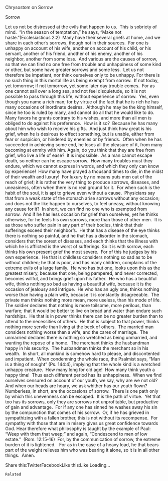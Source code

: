 Chrysostom on Sorrow

		
Sorrow 

Let us not be distressed at the evils that happen to us.  This is sobriety of mind.  “In the season of temptation,” he says, “Make not haste.”(Ecclesiasticus 2:2)  Many have their several griefs at home, and we share in each other’s sorrows, though not in their sources.  For one is unhappy on account of his wife, another on account of his child, or his servant, another of his friend, another of his enemy, another of his neighbor, another from some loss.  And various are the causes of sorrow, so that we can find no one free from trouble and unhappiness of some kind or other, but some have greater sorrows and some less.  Let us not therefore be impatient, nor think ourselves only to be unhappy.
For there is no such thing in this mortal life as being exempt from sorrow.  If not today, yet tomorrow; if not tomorrow, yet some later day trouble comes.  For as one cannot sail over a long sea, and not feel disquietude, so it is not possible to pass through this life, without experience of sorrow.  Yes, even though you name a rich man; for by virtue of the fact that he is rich he has many occasions of inordinate desires.  Although he may be the king himself, since he too is ruled by many, and cannot do all that he would like to do.  Many favors he grants contrary to his wishes, and more than all men is obliged to do against his preference.  How is it so?  Because he has many about him who wish to receive his gifts.  And just think how great is his grief, when he is desirous to effect something, but is unable, either from fear or suspicion, or hindered by enemies or by friends.  Often when he has succeeded in achieving some end, he loses all the pleasure of it, from many becoming at enmity with him.
Again, do you think that they are free from grief, who live a life of ease?  It is impossible.  As a man cannot escape death, so neither can he escape sorrow.  How many troubles must they endure, which we cannot express in words, and which they only can know by experience!  How many have prayed a thousand times to die, in the midst of their wealth and luxury!  For luxury by no means puts men out of the reach of grief; it is rather the very thing to produce sorrows, diseases, and uneasiness, often when there is no real ground for it.  For when such is the habit of the soul, it is apt to grieve even without a cause.  Physicians say that from a weak state of the stomach arise sorrows without any occasion; and does not the like happen to ourselves, to feel uneasy, without knowing any cause for it?  In short, we can find no one who is exempted from sorrow.  And if he has less occasion for grief than ourselves, yet he thinks otherwise, for he feels his own sorrows, more than those of other men.  It is as those who suffer pain in any part of their bodies, think that their sufferings exceed their neighbor’s.  He that has a disease of the eye thinks there is nothing so painful, and he that has a disorder in the stomach, considers that the sorest of diseases, and each thinks that the illness with which he is afflicted is the worst of sufferings.
So it is with sorrow, each thinks his own present grief the most severe.  For of this he judges by his own experience.  He that is childless considers nothing so sad as to be without children; he that is poor, and has many children, complains of the extreme evils of a large family.  He who has but one, looks upon this as the greatest misery, because that one, being pampered, and never corrected, becomes willful, and brings grief upon his father.  He who has a beautiful wife, thinks nothing so bad as having a beautiful wife, because it is the occasion of jealousy and intrigue.  He who has an ugly one, thinks nothing worse than having a plain wife, because it is constantly disagreeable.  The private man thinks nothing more mean, more useless, than his mode of life.  The soldier declares that nothing is more toilsome, more perilous, than warfare; that it would be better to live on bread and water than endure such hardships.  He that is in power thinks there can be no greater burden than to attend to the necessities of others.  He that is subject to that power, thinks nothing more servile than living at the beck of others.  The married man considers nothing worse than a wife, and the cares of marriage.  The unmarried declares there is nothing so wretched as being unmarried, and wanting the repose of a home.  The merchant thinks the husbandman happy in his security.  The husbandman thinks the merchant so in his wealth.  In short, all mankind is somehow hard to please, and discontented and impatient.  When condemning the whole race, the Psalmist says, “Man is a thing of nought” (Ps. 144:4), implying that the whole kind is a wretched unhappy creature.  How many long for old age!  How many think youth a happy time!  Thus each different period has its unhappiness.  When we find ourselves censured on account of our youth, we say, why are we not old?  And when our heads are hoary, we ask whither has our youth flown?  Numberless, in short, are the occasions of sorrow.  There is one path only by which this unevenness can be escaped.  It is the path of virtue.  Yet that too has its sorrows, only they are sorrows not unprofitable, but productive of gain and advantage.  For if any one has sinned he washes away his sin by the compunction that comes of his sorrow.  Or, if he has grieved in sympathizing with a fallen brother, this is not without its recompense.  For sympathy with those that are in misery gives us great confidence towards God.
Hear therefore what philosophy is taught by the example of Paul:  “Weep with them that weep;” and again, “Condescend to men of low estate.”  (Rom. 12:15-16)  For, by the communication of sorrow, the extreme burden of it is lightened.   For as in the case of a heavy load, he that bears part of the weight relieves him who was bearing it alone, so it is in all other things.  Amen.




Share this:TwitterFacebookLike this:Like Loading...

	Related
			
